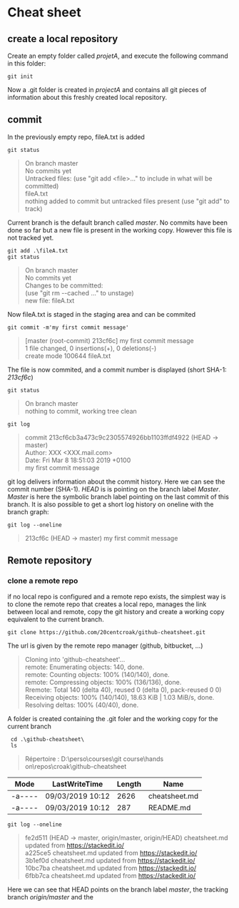 # Cheat sheet

## create a local repository
Create an empty folder called *projetA*, and execute the following command in this folder:
```
git init
```
Now a .git folder is created in *projectA* and contains all git pieces of information about this freshly created local repository.

## commit
In the previously empty repo, fileA.txt is added

    git status

>On branch master  
No commits yet  
Untracked files:
  (use "git add \<file\>..." to include in what will be committed)  
fileA.txt  
nothing added to commit but untracked files present (use "git add" to track)

Current branch is the default branch called *master*.
No commits have been done so far but a new file is present in the working copy. However this file is not tracked yet.


    git add .\fileA.txt
    git status

>On branch master   
No commits yet  
Changes to be committed:  
  (use "git rm --cached <file>..." to unstage)  
        new file:   fileA.txt

Now fileA.txt is staged in the staging area and can be commited

    git commit -m'my first commit message'
>[master (root-commit) 213cf6c] my first commit message  
 1 file changed, 0 insertions(+), 0 deletions(-)  
 create mode 100644 fileA.txt  

The file is now commited, and a commit number is displayed (short SHA-1: *213cf6c*)

    git status
>On branch master  
nothing to commit, working tree clean

    git log
>commit 213cf6cb3a473c9c2305574926bb1103ffdf4922 (HEAD -> master)  
Author: XXX <XXX.mail.com>  
Date:   Fri Mar 8 18:51:03 2019 +0100  
    my first commit message

git log delivers information about the commit history. Here we can see the commit number (SHA-1). *HEAD* is is pointing on the branch label *Master*. *Master* is here the symbolic branch label pointing on the last commit of this branch. 
It is also possible to get a short log history on oneline with the branch graph:

    git log --oneline
> 213cf6c (HEAD -> master) my first commit message

## Remote repository
### clone a remote repo
if no local repo is configured and a remote repo exists, the simplest way is to clone the remote repo that creates a local repo, manages the link between local and remote, copy the git history and create a working copy equivalent to the current branch. 

    git clone https://github.com/20centcroak/github-cheatsheet.git
The url is given by the remote repo manager (github, bitbucket, ...)
>Cloning into 'github-cheatsheet'...   
remote: Enumerating objects: 140, done.    
remote: Counting objects: 100% (140/140), done.  
remote: Compressing objects: 100% (136/136), done.  
Rremote: Total 140 (delta 40), reused 0 (delta 0), pack-reused 0                             0)  
Receiving objects: 100% (140/140), 18.63 KiB | 1.03 MiB/s, done.  
Resolving deltas: 100% (40/40), done.

A folder is created containing the .git foler and the working copy for the current branch

     cd .\github-cheatsheet\
     ls
 >    Répertoire : D:\perso\courses\git course\hands on\repos\croak\github-cheatsheet  

|Mode|LastWriteTime|Length|Name|
|--|--|--|--|
|-a----|09/03/2019 10:12|2626|cheatsheet.md|
|-a----|09/03/2019 10:12|287| README.md|

    git log --oneline
>fe2d511 (HEAD -> master, origin/master, origin/HEAD) cheatsheet.md updated from https://stackedit.io/  
a225ce5 cheatsheet.md updated from https://stackedit.io/  
3b1ef0d cheatsheet.md updated from https://stackedit.io/  
10bc7ba cheatsheet.md updated from https://stackedit.io/  
6fbb7ca cheatsheet.md updated from https://stackedit.io/  

Here we can see that HEAD points on the branch label *master*, the tracking branch *origin/master* and the 
<!--stackedit_data:
eyJoaXN0b3J5IjpbMTM0ODA5NjY3NiwtMTE1NTMzMzA4MCwtNT
I4OTQ2Nzc5LDEzMDI5Njg2ODUsNjczMjkzNjE1LDE3OTI1NTEw
NzcsLTYwNTMyOTg4MywxNDg2NTU5ODM5LDg4ODcyMDI4MSwxMz
QwMTk4MzIxLC0xNzU0NDY4MDk1XX0=
-->